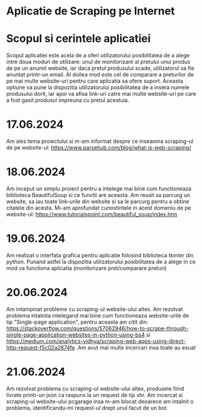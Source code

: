 # Aplicatie de Scraping pe Internet

# Scopul si cerintele aplicatiei
Scopul aplicatiei este acela de a oferi utilizatorului posibilitatea de a alege intre doua moduri de utilizare: unul de monitorizare al pretului unui produs de pe un anumit website, iar daca pretul produsului scade, utilizatorul sa fie anuntat printr-un email. Al doilea mod este cel de comparare a preturilor de pe mai multe website-uri pentru care aplicatia sa ofere suport. Aceasta optiune va pune la dispozitia utilizatorului posibilitatea de a insera numele produsului dorit, iar apoi va afisa link-uri catre mai multe website-uri pe care a fost gasit produsul impreuna cu pretul acestuia.

# 17.06.2024

Am ales tema proiectului si m-am informat despre ce inseamna scraping-ul de pe website-ul: https://www.parsehub.com/blog/what-is-web-scraping/

# 18.06.2024

Am inceput un simplu proiect pentru a intelege mai bine cum functioneaza biblioteca BeautifulSoup si ce functii are aceasta. Am reusit sa parcurg un website, sa iau toate link-urile din website si sa le parcurg pentru a obtine citatele din acesta. Mi-am aprofundat cunostintele in acest domeniu de pe website-ul: https://www.tutorialspoint.com/beautiful_soup/index.htm

# 19.06.2024

Am realizat o interfata grafica pentru aplicatie folosind biblioteca tkinter din python. Punand astfel la dispozitia utilizatorului posibilitatea de a alege in ce mod va functiona aplicatia (monitorizare pret/comparare preturi)

# 20.06.2024

Am intampinat probleme cu scraping-ul website-ului altex. Am rezolvat problema intalnita intelegand mai bine cum functioneaza website-urile de tip "Single-page application", pentru aceasta am citit din: https://stackoverflow.com/questions/57062946/how-to-scrape-through-single-page-application-websites-in-python-using-bs4 si https://medium.com/analytics-vidhya/scraping-web-apps-using-direct-http-request-f5c02a2874fe .Am avut mai multe incercari insa toate au esuat

# 21.06.2024

Am rezolvat problema cu scraping-ul website-ului altex, produsele fiind livrate printr-un json ca raspuns la un request de tip xhr. Am incercat si scraping-ul website-ului pcgarage insa m-am blocat deoarece am intalnit o problema, identificandu-mi request-ul drept unul facut de un bot.